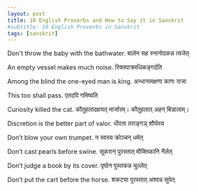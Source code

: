 ```yaml
---
layout: post
title: 10 English Proverbs and How to Say it in Sanskrit
#subtitle: 10 English Proverbs in Sanskrit
tags: [sanskrit]
---
```


Don't throw the baby with the bathwater. बालेन सह स्नानोदकन्न त्यजेत्

An empty vessel makes much noise. रिक्तपात्रमधिकङ्गर्दति

Among the blind the one-eyed man is king. 
अन्धानामक्षणा काणः राजा

This too shall pass. एतदपि गमिष्यति

Curiosity killed the cat.  कौतुहलादक्षयत् मार्जारम्। कौतुहलात् अहन् बिडालाम्।

Discretion is the better part of valor. धीरता तराङ्गञ् शौर्यस्य 

Don’t blow your own trumpet. न स्वस्य क्रोञ्चन् धमेत्

Don’t cast pearls before swine. सूकरान् पुरस्तात् मौक्तिकानि नैलेत्

Don’t judge a book by its cover. पृष्ठेन पुस्तकन्न चुल्लेत्

Don’t put the cart before the horse. शकट्या पुरस्तात् अश्वन्न सुवेत्
